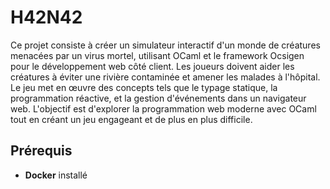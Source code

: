 # H42N42

Ce projet consiste à créer un simulateur interactif d'un monde de créatures menacées par un virus mortel, utilisant OCaml et le framework Ocsigen pour le développement web côté client. Les joueurs doivent aider les créatures à
éviter une rivière contaminée et amener les malades à l'hôpital. Le jeu met en œuvre des concepts tels que le typage statique, la programmation réactive,
et la gestion d'événements dans un navigateur web. L'objectif est d'explorer la programmation web moderne avec OCaml tout en créant un jeu engageant et de plus en plus difficile.

## Prérequis
- **Docker** installé
